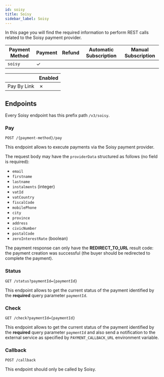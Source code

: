 ```yaml
---
id: soisy
title: Soisy
sidebar_label: Soisy
---
```

In this page you will find the required information to perform REST calls related to the Soisy payment provider.

| Payment Method | Payment | Refund | Automatic Subscription | Manual Subscription |
|----------------|---------|--------|------------------------|---------------------|
| `soisy `       | ✓       |        |                        |                     | 

|              | Enabled |
|--------------|---------|
| Pay By Link  | ✗       |

## Endpoints

Every Soisy endpoint has this prefix path `/v3/soisy`.

### Pay

`POST /{payment-method}/pay`

This endpoint allows to execute payments via the Soisy payment provider.

The request body may have the `providerData` structured as follows (no field is required):
- `email`
- `firstname`
- `lastname`
- `instalments` (integer)
- `vatId`
- `vatCountry`
- `fiscalCode`
- `mobilePhone`
- `city`
- `province`
- `address`
- `civicNumber`
- `postalCode`
- `zeroInterestRate` (boolean)

The payment response can only have the **REDIRECT_TO_URL** result code: the payment creation was successful (the buyer
should be redirected to complete the payment).


### Status

`GET /status?paymentId={paymentId}`

This endpoint allows to get the current status of the payment identified by the **required** query parameter `paymentId`.


### Check

`GET /check?paymentId={paymentId}`

This endpoint allows to get the current status of the payment identified by the **required** query parameter `paymentId` and also send a notification to the external service as specified by `PAYMENT_CALLBACK_URL` environment variable.


### Callback

`POST /callback`

This endpoint should only be called by Soisy.
